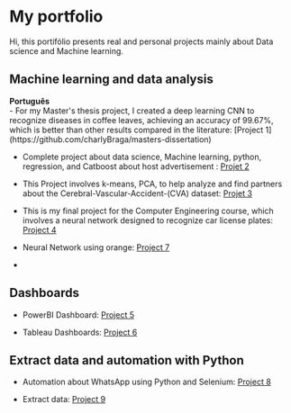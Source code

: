 # My portfolio

 Hi, this portifólio presents real and personal projects mainly about Data science and Machine learning.
<be>
## Machine learning and data analysis
<summary><b>Português</b></summary>
- For my Master's thesis project, I created a deep learning CNN to recognize diseases in coffee leaves, achieving an accuracy of 99.67%, which is better than other results compared in the literature: [Project 1](https://github.com/charlyBraga/masters-dissertation)

- Complete project about data science, Machine learning, python, regression, and Catboost about host advertisement : [Projet 2](https://github.com/charlyBraga/analysis-price-host)

- This Project involves k-means, PCA, to help analyze and find partners about the Cerebral-Vascular-Accident-(CVA) dataset: [Projet 3](https://github.com/charlyBraga/datamining-kemans-PCA-TSNE--Cerebral-Vascular-Accident-CVA-/blob/main/UNIFEI_Minera%C3%A7%C3%A3o_de_dados_charlybraga.ipynb)

- This is my final project for the Computer Engineering course, which involves a neural network designed to recognize car license plates: [Project 4](https://github.com/charlyBraga/TFG-ComputerEngineering-)

- Neural Network using orange: [Project 7](https://github.com/charlyBraga/Redes-Neurais-Artificiais-no-Orange)
- 
## Dashboards
- PowerBI Dashboard: [Project 5](https://github.com/charlyBraga/PowerBI-Dashboard-AluraPet)

- Tableau Dashboards: [Project 6](https://github.com/charlyBraga/Tableau-dashboards-projects/tree/main) 


## Extract data and automation with Python
- Automation about WhatsApp using Python and Selenium: [Project 8](https://github.com/charlyBraga/whatsappBot)

- Extract data: [Project 9](https://github.com/charlyBraga/Extract-data-in-txt-with-basic-python/tree/main)

